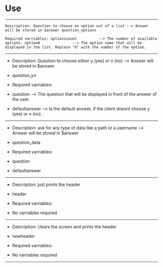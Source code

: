 # Use
---------------------------------------------------------------------------------------------------------------------------------

``Description: Question to choose an option out of a list --> Answer will be stored in $answer
question_options``

``Required varriables:
optionscount          --> The number of available options.
option0               --> The option name that will be displayed in the list. Replace "0" with the number of the option.``

---------------------------------------------------------------------------------------------------------------------------------

- Description: Question to choose either y (yes) or n (no) --> Answer will be stored in $answer
- question_yn

- Required varriables:
- question              --> The question that will be displayed in front of the answer of the user.
- defaultanswer         --> Is the default answer, if the client doesnt choose y (yes) or n (no).

---------------------------------------------------------------------------------------------------------------------------------

- Description: ask for any type of data like a path or a username --> Answer will be stored in $answer
- question_data

- Required varriables:
- question
- defaultanswer

---------------------------------------------------------------------------------------------------------------------------------

- Description: just prints the header
- header

- Required varriables:
- No varriables required

---------------------------------------------------------------------------------------------------------------------------------

- Description: clears the screen and prints the header
- newheader

- Required varriables:
- No varriables required

---------------------------------------------------------------------------------------------------------------------------------

